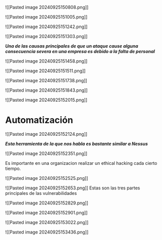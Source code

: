 ![[Pasted image 20240925150808.png]]

![[Pasted image 20240925151005.png]]

![[Pasted image 20240925151242.png]]

![[Pasted image 20240925151303.png]]

***Una de las causas principales de que un ataque cause alguna consecuencia severa en una empresa es debido a la falta de personal***

![[Pasted image 20240925151458.png]]

![[Pasted image 20240925151511.png]]

![[Pasted image 20240925151738.png]]

![[Pasted image 20240925151843.png]]

![[Pasted image 20240925152015.png]]

# Automatización

![[Pasted image 20240925152124.png]]

***Esta herramienta de la que nos habla es bastante similar a Nessus***


![[Pasted image 20240925152351.png]]

Es importante en una organizacion realizar un ethical hacking cada cierto tiempo.

![[Pasted image 20240925152525.png]]

![[Pasted image 20240925152653.png]]
Estas son las tres partes principales de las vulnerabilidades

![[Pasted image 20240925152829.png]]

![[Pasted image 20240925152901.png]]

![[Pasted image 20240925153022.png]]

![[Pasted image 20240925153436.png]]